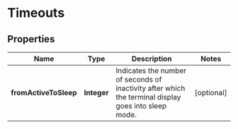 

# Timeouts


## Properties

| Name | Type | Description | Notes |
|------------ | ------------- | ------------- | -------------|
|**fromActiveToSleep** | **Integer** | Indicates the number of seconds of inactivity after which the terminal display goes into sleep mode. |  [optional] |




